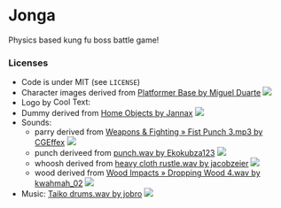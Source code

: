 # Jonga

<!--
![](logo.png)
-->
Physics based kung fu boss battle game!

<!--
Jonga is open source and made for [Mini LD 62](insert link here)

[Play online now](insert link here)
-->

### Licenses

- Code is under MIT (see `LICENSE`)
- Character images derived from [Platformer Base by Miguel Duarte](http://opengameart.org/content/platformer-base) [![](https://licensebuttons.net/l/by-sa/3.0/80x15.png)](https://creativecommons.org/licenses/by-sa/3.0/)
- Logo by <a href="http://cooltext.com" target="_top"><img src="http://cooltext.com/images/ct_pixel.gif" width="80" height="15" alt="Cool Text: Logo and Graphics Generator" border="0" /></a>
- Dummy derived from [Home Objects by Jannax](http://opengameart.org/content/home-objects) [![](https://licensebuttons.net/p/zero/1.0/80x15.png)](https://creativecommons.org/publicdomain/zero/1.0/)
- Sounds:
  - parry derived from [Weapons & Fighting » Fist Punch 3.mp3 by CGEffex](https://freesound.org/people/CGEffex/sounds/89769/) [![](https://licensebuttons.net/l/by/3.0/80x15.png)](https://creativecommons.org/licenses/by/3.0/)
  - punch deriveed from [punch.wav by Ekokubza123](https://freesound.org/people/Ekokubza123/sounds/104183/) [![](https://licensebuttons.net/p/zero/1.0/80x15.png)](https://creativecommons.org/publicdomain/zero/1.0/)
  - whoosh derived from [heavy cloth rustle.wav by jacobzeier](https://freesound.org/people/jacobzeier/sounds/163164/) [![](https://licensebuttons.net/p/zero/1.0/80x15.png)](https://creativecommons.org/publicdomain/zero/1.0/)
  - wood derived from [Wood Impacts » Dropping Wood 4.wav by kwahmah_02](https://freesound.org/people/kwahmah_02/sounds/251365/) [![](https://licensebuttons.net/l/by/3.0/80x15.png)](https://creativecommons.org/licenses/by/3.0/)
- Music: [Taiko drums.wav by jobro](https://freesound.org/people/jobro/sounds/112248/) [![](https://licensebuttons.net/l/by/3.0/80x15.png)](https://creativecommons.org/licenses/by/3.0/)

